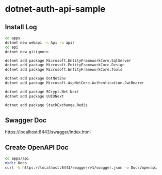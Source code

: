 # dotnet-auth-api-sample

## Install Log

```bash
cd apps
dotnet new webapi -n Api -o api/
cd api
dotnet new gitignore

dotnet add package Microsoft.EntityFrameworkCore.SqlServer
dotnet add package Microsoft.EntityFrameworkCore.Design
dotnet add package Microsoft.EntityFrameworkCore.Tools

dotnet add package DotNetEnv
dotnet add package Microsoft.AspNetCore.Authentication.JwtBearer

dotnet add package BCrypt.Net-Next
dotnet add package UUIDNext

dotnet add package StackExchange.Redis
```

## Swagger Doc

https://localhost:8443/swagger/index.html

## Create OpenAPI Doc

```bash
cd apps/api
mkdir Docs
curl -k https://localhost:8443/swagger/v1/swagger.json -o Docs/openapi.json
```
